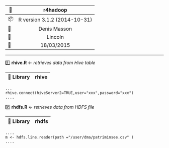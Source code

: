 
 
| :file_folder:                | **r4hadoop**                                         |
|------------------------------|:----------------------------------------------------:|
| :package:                    | R version 3.1.2 (2014-10-31)                         |
| :busts_in_silhouette:        | Denis Masson                                         |
| :office:                     | Lincoln                                              |
| :date:                       | 18/03/2015                                           | 
 
---
 
 

:one: **rhive.R** <- *retrieves data from Hive table*

| :paperclip: Library | **rhive** |
|-------------|:---------:|
```
...
rhive.connect(hiveServer2=TRUE,user="xxx",password="xxx")
....
```

:two: **rhdfs.R** <- *retrieves data from HDFS file*

| :paperclip: Library | **rhdfs** |
|-------------|:---------:|

```
....
m <- hdfs.line.reader(path ="/user/dma/patriminsee.csv" )
....
```
